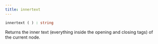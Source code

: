 ```yaml
---
title: innertext
---
```


```php
innertext ( ) : string
```

Returns the inner text (everything inside the opening and closing tags) of the current node.